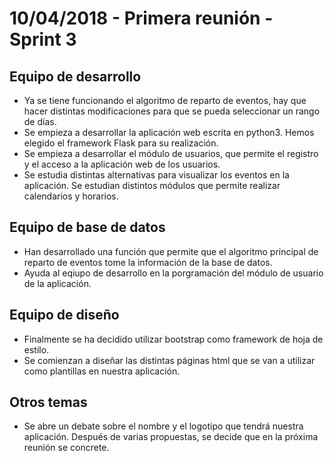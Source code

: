 # 10/04/2018 - Primera reunión - Sprint 3

## Equipo de desarrollo

* Ya se tiene funcionando el algoritmo de reparto de eventos, hay que hacer distintas modificaciones para que se pueda seleccionar un rango de días.
* Se empieza a desarrollar la aplicación web escrita en python3. Hemos elegido el framework Flask para su realización.
* Se empieza a desarrollar el módulo de usuarios, que permite el registro y el acceso a la aplicación web de los usuarios.
* Se estudia distintas alternativas para visualizar los eventos en la aplicación. Se estudian distintos módulos que permite realizar calendarios y horarios.

## Equipo de base de datos

* Han desarrollado una función que permite que el algoritmo principal de reparto de eventos tome la información de la base de datos.
* Ayuda al eqiupo de desarrollo en la porgramación del módulo de usuario de la aplicación.

## Equipo de diseño

* Finalmente se ha decidido utilizar bootstrap como framework de hoja de estilo.
* Se comienzan a diseñar las distintas páginas html que se van a utilizar como plantillas en nuestra aplicación.

## Otros temas

* Se abre un debate sobre el nombre y el logotipo que tendrá nuestra aplicación. Después de varias propuestas, se decide que en la próxima reunión se concrete.